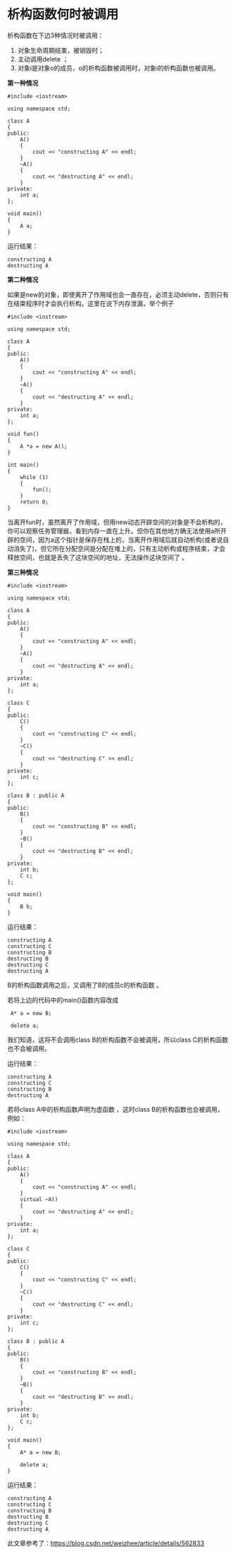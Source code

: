 # 析构函数何时被调用

析构函数在下边3种情况时被调用： 

1. 对象生命周期结束，被销毁时； 
2. 主动调用delete ； 
3. 对象i是对象o的成员，o的析构函数被调用时，对象i的析构函数也被调用。 

**第一种情况**

```
#include <iostream>

using namespace std;

class A
{
public:
	A()
	{
		cout << "constructing A" << endl;
	}
	~A()
	{
		cout << "destructing A" << endl;
	}
private:
	int a;
};

void main()
{
	A a;
}
```

运行结果：

```
constructing A
destructing A
```

**第二种情况**

如果是new的对象，即使离开了作用域也会一直存在，必须主动delete，否则只有在结束程序时才会执行析构。这里在说下内存泄漏，举个例子 

```
#include <iostream>

using namespace std;

class A
{
public:
	A()
	{
		cout << "constructing A" << endl;
	}
	~A()
	{
		cout << "destructing A" << endl;
	}
private:
	int a;
};

void fun() 
{
	A *a = new A();
}

int main() 
{
	while (1) 
	{
		fun();
	}
	return 0;
}
```

当离开fun时，虽然离开了作用域，但用new动态开辟空间的对象是不会析构的，你可以观察任务管理器，看到内存一直在上升。但你在其他地方确无法使用a所开辟的空间，因为a这个指针是保存在栈上的，当离开作用域后就自动析构(或者说自动消失了)，但它所在分配空间是分配在堆上的，只有主动析构或程序结束，才会释放空间，也就是丢失了这块空间的地址，无法操作这块空间了 。

**第三种情况**

```
#include <iostream>

using namespace std;

class A
{
public:
	A()
	{
		cout << "constructing A" << endl;
	}
	~A()
	{
		cout << "destructing A" << endl;
	}
private:
	int a;
};

class C
{
public:
	C()
	{
		cout << "constructing C" << endl;
	}
	~C()
	{
		cout << "destructing C" << endl;
	}
private:
	int c;
};

class B : public A
{
public:
	B()
	{
		cout << "constructing B" << endl;
	}
	~B()
	{
		cout << "destructing B" << endl;
	}
private:
	int b;
	C c;
};

void main()
{
	B b;
}
```

运行结果：

```
constructing A
constructing C
constructing B
destructing B
destructing C
destructing A
```

B的析构函数调用之后，又调用了B的成员c的析构函数 。

若将上边的代码中的main()函数内容改成

```
 A* a = new B;

 delete a;
```

我们知道，这将不会调用class B的析构函数不会被调用，所以class C的析构函数也不会被调用。 

运行结果：

```
constructing A
constructing C
constructing B
destructing A
```

若将class A中的析构函数声明为虚函数 ，这时class B的析构函数也会被调用，例如：

```
#include <iostream>

using namespace std;

class A
{
public:
	A()
	{
		cout << "constructing A" << endl;
	}
	virtual ~A()
	{
		cout << "destructing A" << endl;
	}
private:
	int a;
};

class C
{
public:
	C()
	{
		cout << "constructing C" << endl;
	}
	~C()
	{
		cout << "destructing C" << endl;
	}
private:
	int c;
};

class B : public A
{
public:
	B()
	{
		cout << "constructing B" << endl;
	}
	~B()
	{
		cout << "destructing B" << endl;
	}
private:
	int b;
	C c;
};

void main()
{
	A* a = new B;

	delete a;
}
```

运行结果：

```
constructing A
constructing C
constructing B
destructing B
destructing C
destructing A
```

此文章参考了：https://blog.csdn.net/weizhee/article/details/562833
